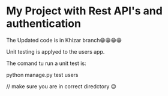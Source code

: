 # My Project with Rest API's and authentication

The Updated code is in Khizar branch😁😁😁😁

Unit testing is applyed to the users app.

The comand tu run a unit test is:

python manage.py test users

// make sure you are in correct diredctory 😉

